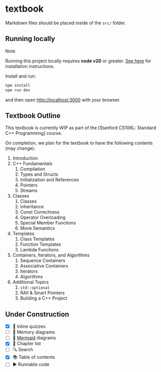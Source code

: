 # textbook

Markdown files should be placed inside of the `src/` folder.

## Running locally

> [!NOTE]  
> Running this project locally requires **node v20** or greater. [See here](https://nodejs.org/en/download/package-manager) for installation instructions.

Install and run:

```bash
npm install
npm run dev
```

and then open [http://localhost:3000](http://localhost:3000) with your browser.

## Textbook Outline

This textbook is currently WIP as part of the [Stanford CS106L: Standard C++ Programming] course.

On completion, we plan for the textbook to have the following contents (may change):

1. Introduction
2. C++ Fundamentals
    1. Compilation
    2. Types and Structs
    3. Initialization and References
    4. Pointers
    5. Streams
3. Classes
    1. Classes
    2. Inheritance
    3. Const Correctness
    4. Operator Overloading
    5. Special Member Functions
    6. Move Semantics
4. Templates
    1. Class Templates
    2. Function Templates
    3. Lambda Functions
5. Containers, Iterators, and Algorithms
    1. Sequence Containers
    2. Associative Containers
    3. Iterators
    4. Algorithms
6. Additional Topics
    1. `std::optional`
    2. RAII & Smart Pointers
    3. Building a C++ Project


## Under Construction

- [x] 📝 Inline quizzes
- [ ] 💾 Memory diagrams
- [ ] 🧜 [Mermaid](https://mermaid.js.org/) diagrams
- [x] 📗 Chapter list
- [ ] 🔍 Search
- [x] 📚 Table of contents
- [ ] ▶️ Runnable code